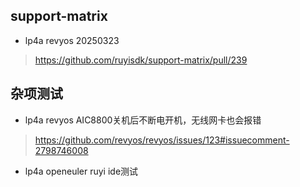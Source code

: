 ## support-matrix

- lp4a revyos 20250323

> https://github.com/ruyisdk/support-matrix/pull/239

## 杂项测试

- lp4a revyos AIC8800关机后不断电开机，无线网卡也会报错

> https://github.com/revyos/revyos/issues/123#issuecomment-2798746008

- lp4a openeuler ruyi ide测试